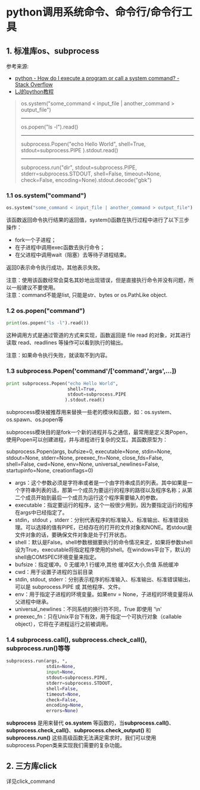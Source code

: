 # python调用系统命令、命令行/命令行工具

## 1. 标准库os、subprocess

参考来源: 

+ [python - How do I execute a program or call a system command? - Stack Overflow](https://stackoverflow.com/questions/89228/how-do-i-execute-a-program-or-call-a-system-command?rq=1)
+ [LJ的python教程](https://www.liujiangblog.com/course/python)

> os.system("some_command < input_file | another_command > output_file")
>
> ---
>
> os.popen("ls -l").read()
>
> ---
>
> subprocess.Popen("echo Hello World", 
>                        shell=True, 
>                        stdout=subprocess.PIPE
>                       ).stdout.read()
>
> ---
>
> subprocess.run("dir",
>                stdout=subprocess.PIPE, 
>                stderr=subprocess.STDOUT, 
>                shell=False, 
>                timeout=None, 
>                check=False, 
>                encoding=None).stdout.decode("gbk")

### 1.1 **os.system("command")**   

```python
os.system("some_command < input_file | another_command > output_file")
```



该函数返回命令执行结果的返回值，system()函数在执行过程中进行了以下三步操作：  
+ fork一个子进程；  
+ 在子进程中调用exec函数去执行命令；  
+ 在父进程中调用wait（阻塞）去等待子进程结束。  
  

返回0表示命令执行成功，其他表示失败。

注意：使用该函数经常会莫名其妙地出现错误，但是直接执行命令并没有问题，所以一般建议不要使用。   
注意：command不能是list, 只能是str、bytes or os.PathLike object.   

### 1.2 **os.popen("command")**   

```python
print(os.popen("ls -l").read())
```



这种调用方式是通过管道的方式来实现，函数返回是 file read 的对象，对其进行读取 read、readlines 等操作可以看到执行的输出。

注意：如果命令执行失败，就读取不到内容。

### 1.3 **subprocess.Popen('command'/['command','args',...])**   

```python
print subprocess.Popen("echo Hello World", 
                       shell=True, 
                       stdout=subprocess.PIPE
                      ).stdout.read()
```

subprocess模块被推荐用来替换一些老的模块和函数，如：os.system、os.spawn、os.popen等   

subprocess模块目的是fork一个新的进程并与之通信，最常用是定义类Popen，使用Popen可以创建进程，并与进程进行复杂的交互。其函数原型为：   

subprocess.Popen(args, bufsize=0, executable=None, stdin=None, stdout=None, stderr=None, preexec_fn=None, close_fds=False, shell=False, cwd=None, env=None, universal_newlines=False, startupinfo=None, creationflags=0)   
+ args：这个参数必须是字符串或者是一个由字符串成员的列表。其中如果是一个字符串列表的话，那第一个成员为要运行的程序的路径以及程序名称；从第二个成员开始到最后一个成员为运行这个程序需要输入的参数。   
+ executable：指定要运行的程序，这个一般很少用到，因为要指定运行的程序在args中已经指定了。   
+ stdin，stdout ，stderr：分别代表程序的标准输入、标准输出、标准错误处理。可以选择的值有PIPE，已经存在的打开的文件对象和NONE。若stdout是文件对象的话，要确保文件对象是处于打开状态。
+ shell：默认是False。shell参数根据要执行的命令情况来定，如果将参数shell设为True，executable将指定程序使用的shell。在windows平台下，默认的shell由COMSPEC环境变量来指定。
+ bufsize：指定缓冲。0 无缓冲,1 行缓冲,其他 缓冲区大小,负值 系统缓冲
+ cwd：用于设置子进程的当前目录
+ stdin, stdout, stderr：分别表示程序的标准输入、标准输出、标准错误输出，可以是 subprocess.PIPE 或 其他程序、文件。
+ env：用于指定子进程的环境变量。如果env = None，子进程的环境变量将从父进程中继承。
+ universal_newlines：不同系统的换行符不同，True 即使用 '\n'
+ preexec_fn：只在Unix平台下有效，用于指定一个可执行对象（callable object），它将在子进程运行之前被调用。   

### 1.4 **subprocess.call(), subprocess.check_call(), subprocess.run()等等**    

```python
subprocess.run(args, *, 
               stdin=None, 
               input=None, 
               stdout=subprocess.PIPE, 
               stderr=subprocess.STDOUT, 
               shell=False, 
               timeout=None, 
               check=False, 
               encoding=None,
               errors=None)
```



**subprocess** 是用来替代 **os.system** 等函数的，当**subprocess.call()**、**subprocess.check_call()**、**subprocess.check_output()** 和**subprocess.run()** 这些高级函数无法满足需求时，我们可以使用subprocess.Popen类来实现我们需要的复杂功能。

## 2. **三方库click**   
详见click_command